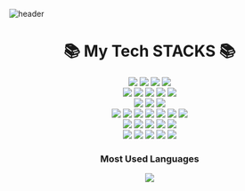 ![header](https://capsule-render.vercel.app/api?type=waving&color=timeGradient&height=300&section=header&text=HyunSoo's%20GitHub&fontSize=70&fontAlignY=40)
<!--<img src="https://img.shields.io/badge/표시할이름-색상?style=for-the-badge&logo=기술스택아이콘&logoColor=white">-->
<!--https://simpleicons.org/-->
<div align=center><h1>📚 My Tech STACKS 📚</h1></div>
<div align=center> 
  <img src="https://img.shields.io/badge/Python-3776AB?style=for-the-badge&logo=python&logoColor=white">
  <img src="https://img.shields.io/badge/C++-00599C?style=for-the-badge&logo=cplusplus&logoColor=white">
  <img src="https://img.shields.io/badge/java-F80000?style=for-the-badge&logoColor=white">
  <img src="https://img.shields.io/badge/SQL-4479A1?style=for-the-badge&logoColor=white">
  <br>
<div align=center> 
  <img src="https://img.shields.io/badge/keras-3776AB?style=for-the-badge&logo=keras&logoColor=white">
  <img src="https://img.shields.io/badge/numpy-013243?style=for-the-badge&logo=numpy&logoColor=white">
  <img src="https://img.shields.io/badge/scikit%20learn-F7931E?style=for-the-badge&logo=scikitlearn&logoColor=white">
  <img src="https://img.shields.io/badge/opencv-5C3EE8?style=for-the-badge&logo=opencv&logoColor=white">
  <img src="https://img.shields.io/badge/dlib-008000?style=for-the-badge&logo=dlib&logoColor=white">
  <br>
<div align=center> 
  <img src="https://img.shields.io/badge/springboot-6DB33F?style=for-the-badge&logo=springboot&logoColor=white">
  <img src="https://img.shields.io/badge/docker-2496ED?style=for-the-badge&logo=docker&logoColor=white">
  <img src="https://img.shields.io/badge/kubernetes-326CE5?style=for-the-badge&logo=kubernetes&logoColor=white">
  <br>
<div align=center> 
  <img src="https://img.shields.io/badge/VS-5C2D91?style=for-the-badge&logo=visualstudio&logoColor=white">
  <img src="https://img.shields.io/badge/VScode-007ACC?style=for-the-badge&logo=visualstudiocode&logoColor=white">
  <img src="https://img.shields.io/badge/ipynb-F37626?style=for-the-badge&logo=jupyter&logoColor=white">
  <img src="https://img.shields.io/badge/eclipse-2C2255?style=for-the-badge&logo=eclipseide&logoColor=white">
  <img src="https://img.shields.io/badge/interllij-000000?style=for-the-badge&logo=intellijidea&logoColor=white">
  <img src="https://img.shields.io/badge/mysql-4479A1?style=for-the-badge&logo=mysql&logoColor=white">
  <img src="https://img.shields.io/badge/virtual%20box-183A61?style=for-the-badge&logo=virtualbox&logoColor=white">
  <br>
<div align=center> 
  <img src="https://img.shields.io/badge/arduino-00979D?style=for-the-badge&logo=arduino&logoColor=white">
  <img src="https://img.shields.io/badge/raspberry%20pi-A22846?style=for-the-badge&logo=raspberrypi&logoColor=white">
  <img src="https://img.shields.io/badge/linux-FCC624?style=for-the-badge&logo=linux&logoColor=white">
  <img src="https://img.shields.io/badge/ubuntu-E95420?style=for-the-badge&logo=ubuntu&logoColor=white">
  <img src="https://img.shields.io/badge/kali%20linux-557C94?style=for-the-badge&logo=kalilinux&logoColor=white">
  <br>
<div align=center> 
  <img src="https://img.shields.io/badge/aws-232F3E?style=for-the-badge&logo=amazonaws&logoColor=white">
  <img src="https://img.shields.io/badge/aws%20rds-527FFF?style=for-the-badge&logo=amazonrds&logoColor=white">
  <img src="https://img.shields.io/badge/aws%20ec2-FF9900?style=for-the-badge&logo=amazonec2&logoColor=white">
  <img src="https://img.shields.io/badge/git-F05032?style=for-the-badge&logo=git&logoColor=white">
  <img src="https://img.shields.io/badge/github-181717?style=for-the-badge&logo=github&logoColor=white">
  <br>
<h3 align="center"> Most Used Languages </h3>
<p align="center">
  <a href="https://github.com/HyunSoo-Lee">
    <img align="center" src="https://github-readme-stats.vercel.app/api/top-langs/?username=HyunSoo-Lee&layout=compact&show_owner=$true&hide_title=true" />
  </a>
</p>
<!--
**HyunSoo-Lee/HyunSoo-Lee** is a ✨ _special_ ✨ repository because its `README.md` (this file) appears on your GitHub profile.

Here are some ideas to get you started:

- 🔭 I’m currently working on ...
- 🌱 I’m currently learning ...
- 👯 I’m looking to collaborate on ...
- 🤔 I’m looking for help with ...
- 💬 Ask me about ...
- 📫 How to reach me: ...
- 😄 Pronouns: ...
- ⚡ Fun fact: ...
-->
